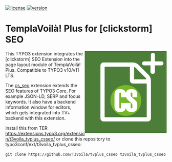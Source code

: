 [![license](https://img.shields.io/github/license/T3Voila/tvplus_csseo.svg)](https://www.gnu.org/licenses/old-licenses/gpl-2.0-standalone.html)
[![version](https://img.shields.io/badge/TER_version-1.0.0-green.svg)](https://typo3.org/extensions/repository/view/t3voila_tvplus_csseo)

# TemplaVoilà! Plus for [clickstorm] SEO

<img alt="ICON" align="right" width="256" height="256" src="/Resources/Public/Icons/Extension.svg">

This TYPO3 extension integrates the [clickstorm] SEO Extension into the page layout module of TemplaVoilà! Plus.
Compatible to TYPO3 v10/v11 LTS.

The [cs_seo](https://extensions.typo3.org/extension/cs_seo) extension extends the SEO features of TYPO3 Core. For example JSON-LD, SERP and focus keywords. It also have a backend information window for editors, which gets integrated into TV+ backend with this extension.

Install this from TER https://extensions.typo3.org/extension/t3voila_tvplus_csseo/
or clone this repository to typo3conf/ext/t3voila_tvplus_csseo:

```
git clone https://github.com/T3Voila/tvplus_csseo t3voila_tvplus_csseo
```
